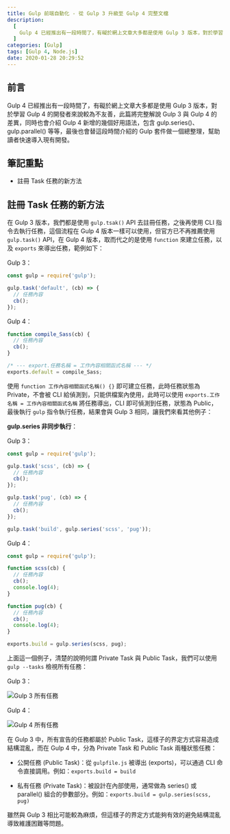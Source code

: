 ```yaml
---
title: Gulp 前端自動化 - 從 Gulp 3 升級至 Gulp 4 完整文檔
description:
  [
    Gulp 4 已經推出有一段時間了，有礙於網上文章大多都是使用 Gulp 3 版本，對於學習 Gulp 4 的開發者來說較為不友善，此篇將完整解說 Gulp 3 與 Gulp 4 的差異，同時也會介紹 Gulp 4 新增的幾個好用語法，包含 gulp.series()、gulp.parallel() 等等，最後也會替這段時間介紹的 Gulp 套件做一個總整理，幫助讀者快速導入現有開發。,
  ]
categories: [Gulp]
tags: [Gulp 4, Node.js]
date: 2020-01-28 20:29:52
---
```


## 前言

Gulp 4 已經推出有一段時間了，有礙於網上文章大多都是使用 Gulp 3 版本，對於學習 Gulp 4 的開發者來說較為不友善，此篇將完整解說 Gulp 3 與 Gulp 4 的差異，同時也會介紹 Gulp 4 新增的幾個好用語法，包含 gulp.series()、gulp.parallel() 等等，最後也會替這段時間介紹的 Gulp 套件做一個總整理，幫助讀者快速導入現有開發。

## 筆記重點

- 註冊 Task 任務的新方法

## 註冊 Task 任務的新方法

在 Gulp 3 版本，我們都是使用 `gulp.tsak()` API 去註冊任務，之後再使用 CLI 指令去執行任務，這個流程在 Gulp 4 版本一樣可以使用，但官方已不再推薦使用 `gulp.task()` API，在 Gulp 4 版本，取而代之的是使用 `function` 來建立任務，以及 `exports` 來導出任務，範例如下：

Gulp 3：

```js
const gulp = require('gulp');

gulp.task('default', (cb) => {
  // 任務內容
  cb();
});
```

Gulp 4：

```js
function compile_Sass(cb) {
  // 任務內容
  cb();
}

/* --- export.任務名稱 = 工作內容相關函式名稱 --- */
exports.default = compile_Sass;
```

使用 `function 工作內容相關函式名稱() {}` 即可建立任務，此時任務狀態為 Private，不會被 CLI 給偵測到，只能供檔案內使用，此時可以使用 `exports.工作名稱 = 工作內容相關函式名稱` 將任務導出，CLI 即可偵測到任務，狀態為 Public，最後執行 `gulp` 指令執行任務，結果會與 Gulp 3 相同，讓我們來看其他例子：

**gulp.series 非同步執行**：

Gulp 3：

```js
const gulp = require('gulp');

gulp.task('scss', (cb) => {
  // 任務內容
  cb();
});

gulp.task('pug', (cb) => {
  // 任務內容
  cb();
});

gulp.task('build', gulp.series('scss', 'pug'));
```

Gulp 4：

```js
const gulp = require('gulp');

function scss(cb) {
  // 任務內容
  cb();
  console.log(4);
}

function pug(cb) {
  // 任務內容
  cb();
  console.log(4);
}

exports.build = gulp.series(scss, pug);
```

上面這一個例子，清楚的說明何謂 Private Task 與 Public Task，我們可以使用 `gulp --tasks` 檢視所有任務：

Gulp 3：

<img src="https://i.imgur.com/DwSH0cc.jpg" alt="Gulp 3 所有任務">

Gulp 4：

<img src="https://i.imgur.com/8hnbIk4.jpg" alt="Gulp 4 所有任務">

在 Gulp 3 中，所有宣告的任務都屬於 Public Task，這樣子的界定方式容易造成結構混亂，而在 Gulp 4 中，分為 Private Task 和 Public Task 兩種狀態任務：

- 公開任務 (Public Task)：從 `gulpfile.js` 被導出 (exports)，可以通過 CLI 命令直接調用。例如：`exports.build = build`

- 私有任務 (Private Task)：被設計在內部使用，通常做為 series() 或 parallel() 組合的參數部分。例如：`exports.build = gulp.series(scss, pug)`

雖然與 Gulp 3 相比可能較為麻煩，但這樣子的界定方式能夠有效的避免結構混亂導致維護困難等問題。

